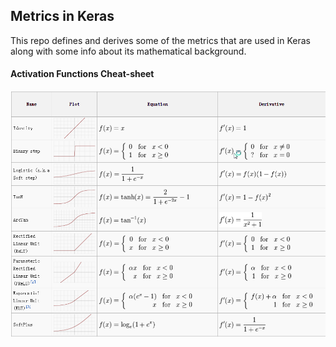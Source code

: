 ## Metrics in Keras

This repo defines and derives some of the metrics that are used in Keras along with some info about its mathematical background.

#### Activation Functions Cheat-sheet

<p align="center">
  <img  src=assets/activ_func_cheat.png/>
</p>
